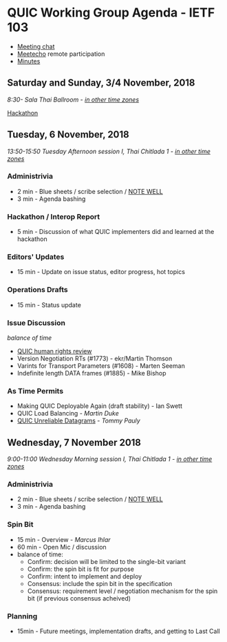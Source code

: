 # QUIC Working Group Agenda - IETF 103

* [Meeting chat](xmpp:quic@jabber.ietf.org?join)
* [Meetecho](http://www.meetecho.com/ietf103/quic) remote participation
* [Minutes](http://etherpad.tools.ietf.org:9000/p/notes-ietf-103-quic)



## Saturday and Sunday, 3/4 November, 2018

*8:30- Sala Thai Ballroom - [in other time zones](https://www.timeanddate.com/worldclock/fixedtime.html?msg=QUIC+WG+Meeting&iso=20181103T0830&p1=28&ah=10)*

[Hackathon](https://trac.ietf.org/trac/ietf/meeting/wiki/103hackathon)

## Tuesday, 6 November, 2018

*13:50-15:50	Tuesday Afternoon session I, Thai Chitlada 1 - [in other time zones](https://www.timeanddate.com/worldclock/fixedtime.html?msg=QUIC+WG+Meeting&iso=20181106T1350&p1=28&ah=2)*

### Administrivia

* 2 min - Blue sheets / scribe selection / [NOTE WELL](https://www.ietf.org/about/note-well.html)
* 3 min - Agenda bashing

### Hackathon / Interop Report

* 5 min - Discussion of what QUIC implementers did and learned at the hackathon

### Editors' Updates

* 15 min - Update on issue status, editor progress, hot topics

### Operations Drafts

* 15 min - Status update


### Issue Discussion

*balance of time*

* [QUIC human rights review](https://tools.ietf.org/html/draft-martini-hrpc-quichr-00)
* Version Negotiation RTs (#1773) - ekr/Martin Thomson
* Varints for Transport Parameters (#1608) - Marten Seeman
* Indefinite length DATA frames (#1885) - Mike Bishop

### As Time Permits

* Making QUIC Deployable Again (draft stability) - Ian Swett
* QUIC Load Balancing - *Martin Duke*
* [QUIC Unreliable Datagrams](https://tools.ietf.org/html/draft-pauly-quic-datagram-00) - *Tommy Pauly*


## Wednesday, 7 November 2018

*9:00-11:00	Wednesday Morning session I, Thai Chitlada 1 - [in other time zones](https://www.timeanddate.com/worldclock/fixedtime.html?msg=QUIC+WG+Meeting&iso=20181107T09&p1=28&ah=2)*

### Administrivia

* 2 min - Blue sheets / scribe selection / [NOTE WELL](https://www.ietf.org/about/note-well.html)
* 3 min - Agenda bashing

### Spin Bit

* 15 min - Overview - *Marcus Ihlar*
* 60 min - Open Mic / discussion
* balance of time:
  * Confirm: decision will be limited to the single-bit variant
  * Confirm: the spin bit is fit for purpose
  * Confirm: intent to implement and deploy
  * Consensus: include the spin bit in the specification
  * Consensus: requirement level / negotiation mechanism for the spin bit (if previous consensus acheived)


### Planning

* 15min - Future meetings, implementation drafts, and getting to Last Call
